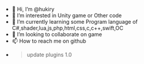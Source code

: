 - 👋 Hi, I’m @hukiry
- 👀 I’m interested in Unity game or Other code
- 🌱 I’m currently learning some Program language of C#,shader,lua,js,php,html,css,c,c++,swift,OC
- 💞️ I’m looking to collaborate on game
- 📫 How to reach me on github
- > update plugins 1.0

<!---
hukiry/hukiry is a ✨ special ✨ repository because its `README.md` (this file) appears on your GitHub profile.
You can click the Preview link to take a look at your changes.
--->

